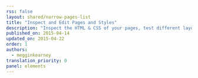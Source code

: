 ```yaml
---
rss: false
layout: shared/narrow-pages-list
title: "Inspect and Edit Pages and Styles"
description: "Inspect the HTML & CSS of your pages, test different layouts, and live-edit CSS."
published_on: 2015-04-14
updated_on: 2015-04-22
order: 1
authors:
  - megginkearney
translation_priority: 0
panel: elements
---
```

